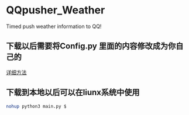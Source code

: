 # QQpusher_Weather
Timed push weather information to QQ!<br>
## 下载以后需要将Config.py 里面的内容修改成为你自己的
[详细方法]()
## 下载到本地以后可以在liunx系统中使用
```bash
nohup python3 main.py $
```

